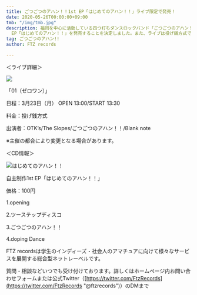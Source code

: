 ```yaml
---
title: ごつごつのアハン！！1st EP「はじめてのアハン！！」ライブ限定で発売！
date: 2020-05-26T00:00:00+09:00
tmb: "/img/tmb.jpg"
description: 福岡を中心に活動している四つ打ちダンスロックバンド「ごつごつのアハン！！」は、3月23日（月）桜坂にあるstudio stuffのCスタジオで行われるライブ「01（ゼロワン）」にて自主制作の1st
  EP「はじめてのアハン！！」を発売することを決定しました。また、ライブは投げ銭方式で行われます。ライブ限定で発売されるCDは全4曲を収録し、どの曲も軽快なリズムをとりたくなるような楽しい楽曲に仕上がっています。
tag: ごつごつのアハン!!
author: FTZ records

---
```

＜ライブ詳細＞

![](/images/80927d_fbd37c2469694b4d8038431d61179f91_mv2.jpg)

「01（ゼロワン）」

日程：3月23日（月） OPEN 13:00/START 13:30

料金：投げ銭方式

出演者：OTK’s/The Slopes/ごつごつのアハン！！/Blank note

※主催の都合により変更となる場合があります。

＜CD情報＞

![](/images/img_0446.jpg "はじめてのアハン！！")

自主制作1st EP「はじめてのアハン！！」

価格：100円

1\.opening

2\.ツーステップディスコ

3\.ごつごつのアハン！！

4\.doping Dance

FTZ recordsは学生のインディーズ・社会人のアマチュアに向けて様々なサービスを展開する総合型ネットレーベルです。

質問・相談などいつでも受け付けております。詳しくはホームページ内お問い合わせフォームまたは公式Twitter（[https://twitter.com/FtzRecords](https://twitter.com/FtzRecords "@ftzrecords")）のDMまで